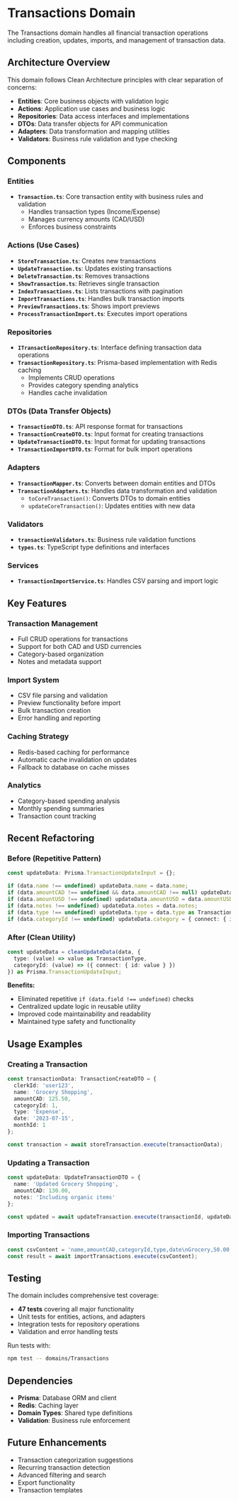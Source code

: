 # Transactions Domain

The Transactions domain handles all financial transaction operations including creation, updates, imports, and management of transaction data.

## Architecture Overview

This domain follows Clean Architecture principles with clear separation of concerns:

- **Entities**: Core business objects with validation logic
- **Actions**: Application use cases and business logic
- **Repositories**: Data access interfaces and implementations
- **DTOs**: Data transfer objects for API communication
- **Adapters**: Data transformation and mapping utilities
- **Validators**: Business rule validation and type checking

## Components

### Entities
- **`Transaction.ts`**: Core transaction entity with business rules and validation
  - Handles transaction types (Income/Expense)
  - Manages currency amounts (CAD/USD)
  - Enforces business constraints

### Actions (Use Cases)
- **`StoreTransaction.ts`**: Creates new transactions
- **`UpdateTransaction.ts`**: Updates existing transactions
- **`DeleteTransaction.ts`**: Removes transactions
- **`ShowTransaction.ts`**: Retrieves single transaction
- **`IndexTransactions.ts`**: Lists transactions with pagination
- **`ImportTransactions.ts`**: Handles bulk transaction imports
- **`PreviewTransactions.ts`**: Shows import previews
- **`ProcessTransactionImport.ts`**: Executes import operations

### Repositories
- **`ITransactionRepository.ts`**: Interface defining transaction data operations
- **`TransactionRepository.ts`**: Prisma-based implementation with Redis caching
  - Implements CRUD operations
  - Provides category spending analytics
  - Handles cache invalidation

### DTOs (Data Transfer Objects)
- **`TransactionDTO.ts`**: API response format for transactions
- **`TransactionCreateDTO.ts`**: Input format for creating transactions
- **`UpdateTransactionDTO.ts`**: Input format for updating transactions
- **`TransactionImportDTO.ts`**: Format for bulk import operations

### Adapters
- **`TransactionMapper.ts`**: Converts between domain entities and DTOs
- **`TransactionAdapters.ts`**: Handles data transformation and validation
  - `toCoreTransaction()`: Converts DTOs to domain entities
  - `updateCoreTransaction()`: Updates entities with new data

### Validators
- **`transactionValidators.ts`**: Business rule validation functions
- **`types.ts`**: TypeScript type definitions and interfaces

### Services
- **`TransactionImportService.ts`**: Handles CSV parsing and import logic

## Key Features

### Transaction Management
- Full CRUD operations for transactions
- Support for both CAD and USD currencies
- Category-based organization
- Notes and metadata support

### Import System
- CSV file parsing and validation
- Preview functionality before import
- Bulk transaction creation
- Error handling and reporting

### Caching Strategy
- Redis-based caching for performance
- Automatic cache invalidation on updates
- Fallback to database on cache misses

### Analytics
- Category-based spending analysis
- Monthly spending summaries
- Transaction count tracking

## Recent Refactoring

### Before (Repetitive Pattern)
```typescript
const updateData: Prisma.TransactionUpdateInput = {};

if (data.name !== undefined) updateData.name = data.name;
if (data.amountCAD !== undefined && data.amountCAD !== null) updateData.amountCAD = data.amountCAD;
if (data.amountUSD !== undefined) updateData.amountUSD = data.amountUSD === null ? null : data.amountUSD;
if (data.notes !== undefined) updateData.notes = data.notes;
if (data.type !== undefined) updateData.type = data.type as TransactionType;
if (data.categoryId !== undefined) updateData.category = { connect: { id: data.categoryId } };
```

### After (Clean Utility)
```typescript
const updateData = cleanUpdateData(data, {
  type: (value) => value as TransactionType,
  categoryId: (value) => ({ connect: { id: value } })
}) as Prisma.TransactionUpdateInput;
```

**Benefits:**
- Eliminated repetitive `if (data.field !== undefined)` checks
- Centralized update logic in reusable utility
- Improved code maintainability and readability
- Maintained type safety and functionality

## Usage Examples

### Creating a Transaction
```typescript
const transactionData: TransactionCreateDTO = {
  clerkId: 'user123',
  name: 'Grocery Shopping',
  amountCAD: 125.50,
  categoryId: 1,
  type: 'Expense',
  date: '2023-07-15',
  monthId: 1
};

const transaction = await storeTransaction.execute(transactionData);
```

### Updating a Transaction
```typescript
const updateData: UpdateTransactionDTO = {
  name: 'Updated Grocery Shopping',
  amountCAD: 130.00,
  notes: 'Including organic items'
};

const updated = await updateTransaction.execute(transactionId, updateData);
```

### Importing Transactions
```typescript
const csvContent = 'name,amountCAD,categoryId,type,date\nGrocery,50.00,1,Expense,2023-07-15';
const result = await importTransactions.execute(csvContent);
```

## Testing

The domain includes comprehensive test coverage:
- **47 tests** covering all major functionality
- Unit tests for entities, actions, and adapters
- Integration tests for repository operations
- Validation and error handling tests

Run tests with:
```bash
npm test -- domains/Transactions
```

## Dependencies

- **Prisma**: Database ORM and client
- **Redis**: Caching layer
- **Domain Types**: Shared type definitions
- **Validation**: Business rule enforcement

## Future Enhancements

- Transaction categorization suggestions
- Recurring transaction detection
- Advanced filtering and search
- Export functionality
- Transaction templates
